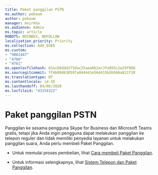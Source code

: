 ```yaml
---
title: Paket panggilan PSTN
ms.author: pebaum
author: pebaum
manager: mnirkhe
ms.audience: Admin
ms.topic: article
ROBOTS: NOINDEX, NOFOLLOW
localization_priority: Priority
ms.collection: Adm_O365
ms.custom:
- "9002447"
- "4760"
- "4761"
ms.openlocfilehash: 83ac66ddd2f5dac25aaa0b2ac3fe855c2e29f988
ms.sourcegitcommit: ff4b89d630597a044441e56d415b5b566a821f28
ms.translationtype: HT
ms.contentlocale: id-ID
ms.lasthandoff: 04/06/2020
ms.locfileid: "43154322"
---
```

# <a name="pstn-calling-plans"></a>Paket panggilan PSTN

Panggilan ke sesama pengguna Skype for Business dan Microsoft Teams gratis, tetapi jika Anda ingin pengguna dapat melakukan panggilan ke telepon reguler dan tidak memiliki penyedia layanan untuk melakukan panggilan suara, Anda perlu membeli Paket Panggilan. 

- Untuk memulai proses pembelian, lihat [Cara membeli Paket Panggilan](https://docs.microsoft.com/MicrosoftTeams/calling-plans-for-office-365). 

- Untuk informasi selengkapnya, lihat [Sistem Telepon dan Paket Panggilan](https://docs.microsoft.com/MicrosoftTeams/calling-plan-landing-page). 
